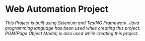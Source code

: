 # Web Automation Project
*This Project is built using Selenium and TestNG Framework.*
*Java programming language has been used while creating this project.*
*POM(Page Object Model) is also used while creating this project.*
